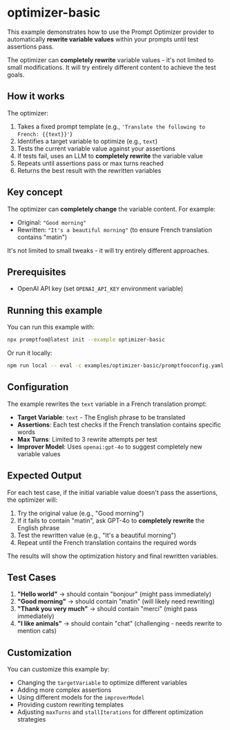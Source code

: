 # optimizer-basic

This example demonstrates how to use the Prompt Optimizer provider to automatically **rewrite variable values** within your prompts until test assertions pass.

The optimizer can **completely rewrite** variable values - it's not limited to small modifications. It will try entirely different content to achieve the test goals.

## How it works

The optimizer:

1. Takes a fixed prompt template (e.g., `'Translate the following to French: {{text}}'`)
2. Identifies a target variable to optimize (e.g., `text`)
3. Tests the current variable value against your assertions
4. If tests fail, uses an LLM to **completely rewrite** the variable value
5. Repeats until assertions pass or max turns reached
6. Returns the best result with the rewritten variables

## Key concept

The optimizer can **completely change** the variable content. For example:
- Original: `"Good morning"` 
- Rewritten: `"It's a beautiful morning"` (to ensure French translation contains "matin")

It's not limited to small tweaks - it will try entirely different approaches.

## Prerequisites

- OpenAI API key (set `OPENAI_API_KEY` environment variable)

## Running this example

You can run this example with:

```bash
npx promptfoo@latest init --example optimizer-basic
```

Or run it locally:

```bash
npm run local -- eval -c examples/optimizer-basic/promptfooconfig.yaml
```

## Configuration

The example rewrites the `text` variable in a French translation prompt:

- **Target Variable**: `text` - The English phrase to be translated
- **Assertions**: Each test checks if the French translation contains specific words
- **Max Turns**: Limited to 3 rewrite attempts per test
- **Improver Model**: Uses `openai:gpt-4o` to suggest completely new variable values

## Expected Output

For each test case, if the initial variable value doesn't pass the assertions, the optimizer will:

1. Try the original value (e.g., "Good morning")
2. If it fails to contain "matin", ask GPT-4o to **completely rewrite** the English phrase
3. Test the rewritten value (e.g., "It's a beautiful morning")
4. Repeat until the French translation contains the required words

The results will show the optimization history and final rewritten variables.

## Test Cases

1. **"Hello world"** → should contain "bonjour" (might pass immediately)
2. **"Good morning"** → should contain "matin" (will likely need rewriting)
3. **"Thank you very much"** → should contain "merci" (might pass immediately)
4. **"I like animals"** → should contain "chat" (challenging - needs rewrite to mention cats)

## Customization

You can customize this example by:

- Changing the `targetVariable` to optimize different variables
- Adding more complex assertions
- Using different models for the `improverModel`
- Providing custom rewriting templates
- Adjusting `maxTurns` and `stallIterations` for different optimization strategies
